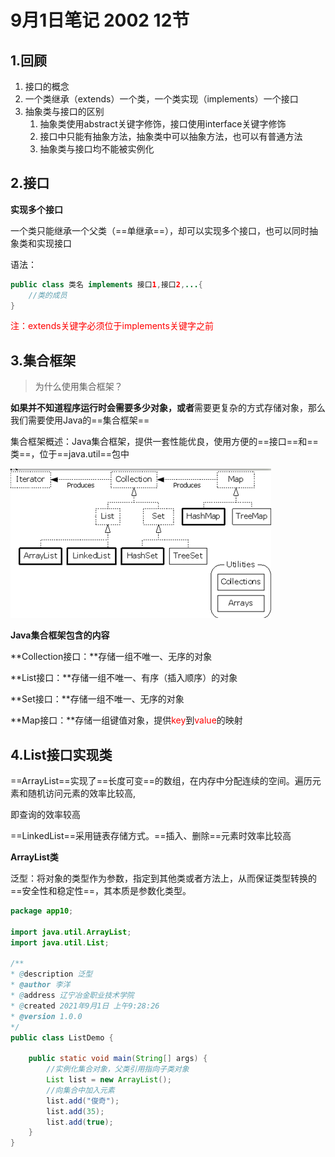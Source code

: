 # 9月1日笔记 2002 12节

## 1.回顾

1. 接口的概念
2. 一个类继承（extends）一个类，一个类实现（implements）一个接口
3. 抽象类与接口的区别
   1. 抽象类使用abstract关键字修饰，接口使用interface关键字修饰
   2. 接口中只能有抽象方法，抽象类中可以抽象方法，也可以有普通方法
   3. 抽象类与接口均不能被实例化

## 2.接口

**实现多个接口**

一个类只能继承一个父类（==单继承==），却可以实现多个接口，也可以同时抽象类和实现接口

语法：

```java
public class 类名 implements 接口1,接口2,...{
    //类的成员
}
```

<font color="red">注：extends关键字必须位于implements关键字之前</font>

## 3.集合框架

> 为什么使用集合框架？

**如果并不知道程序运行时会需要多少对象，或者**需要更复杂的方式存储对象，那么我们需要使用Java的==集合框架==

集合框架概述：Java集合框架，提供一套性能优良，使用方便的==接口==和==类==，位于==java.util==包中

![集合](../assets/集合.png)

**Java集合框架包含的内容**

**Collection接口：**存储一组不唯一、无序的对象

**List接口：**存储一组不唯一、有序（插入顺序）的对象

**Set接口：**存储一组不唯一、无序的对象

**Map接口：**存储一组键值对象，提供<font color="red">key</font>到<font color="red">value</font>的映射

## 4.List接口实现类

==ArrayList==实现了==长度可变==的数组，在内存中分配连续的空间。遍历元素和随机访问元素的效率比较高,

即查询的效率较高

==LinkedList==采用链表存储方式。==插入、删除==元素时效率比较高

**ArrayList类**

泛型：将对象的类型作为参数，指定到其他类或者方法上，从而保证类型转换的==安全性和稳定性==，其本质是参数化类型。

```java
package app10;

import java.util.ArrayList;
import java.util.List;

/** 
* @description 泛型
* @author 李洋 
* @address 辽宁冶金职业技术学院
* @created 2021年9月1日 上午9:28:26
* @version 1.0.0
*/
public class ListDemo {

	public static void main(String[] args) {
		//实例化集合对象，父类引用指向子类对象
		List list = new ArrayList();
		//向集合中加入元素
		list.add("俊奇");
		list.add(35);
		list.add(true);
	}
}
```


